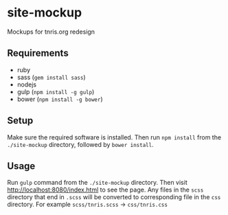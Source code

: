 # site-mockup

Mockups for tnris.org redesign


## Requirements

  - ruby
  - sass (`gem install sass`)
  - nodejs
  - gulp (`npm install -g gulp`)
  - bower (`npm install -g bower`)


## Setup

Make sure the required software is installed. Then run `npm install` from the
`./site-mockup` directory, followed by `bower install`.


## Usage

Run `gulp` command from the `./site-mockup` directory. Then visit
[http://localhost:8080/index.html](http://localhost:8080/index.html) to see the page. Any files in the `scss`
directory that end in `.scss` will be converted to corresponding file in the
`css` directory. For example `scss/tnris.scss` -> `css/tnris.css`
